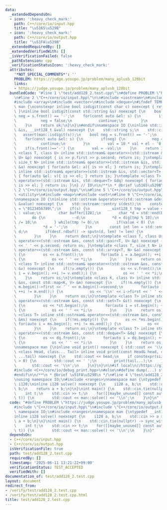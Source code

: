 ```yaml
---
data:
  _extendedDependsOn:
  - icon: ':heavy_check_mark:'
    path: C++/core/io/input.hpp
    title: "\u5165\u529B"
  - icon: ':heavy_check_mark:'
    path: C++/core/io/output.hpp
    title: "\u51FA\u529B"
  _extendedRequiredBy: []
  _extendedVerifiedWith: []
  _isVerificationFailed: false
  _pathExtension: cpp
  _verificationStatusIcon: ':heavy_check_mark:'
  attributes:
    '*NOT_SPECIAL_COMMENTS*': ''
    PROBLEM: https://judge.yosupo.jp/problem/many_aplusb_128bit
    links:
    - https://judge.yosupo.jp/problem/many_aplusb_128bit
  bundledCode: "#line 1 \"test/add128_2.test.cpp\"\n#define PROBLEM \"https://judge.yosupo.jp/problem/many_aplusb_128bit\"\
    \n#line 2 \"C++/core/io/input.hpp\"\n\n#include <iostream>\n#include <cassert>\n\
    #include <array>\n#include <vector>\n#include <deque>\n#ifndef TEMPLATE\nnamespace\
    \ man {\nconstexpr inline bool isdigit(const char c) noexcept { return std::isdigit(c);\
    \ }\ninline bool isdigit(const std::string &s) noexcept {\n    bool ok = true,\
    \ neg = s.front() == '-';\n    for(const auto &el: s) {\n        if(neg) {\n \
    \           neg = false;\n            continue;\n        }\n        ok &= isdigit(el);\n\
    \    }\n    return ok;\n}\n}\n#endif\nnamespace IO {\ninline std::istream& operator>>(std::istream\
    \ &is, __int128_t &val) noexcept {\n    std::string s;\n    std::cin >> s;\n \
    \   assert(man::isdigit(s));\n    bool neg = s.front() == '-';\n    val = 0;\n\
    \    for(const auto &el: s) {\n        if(neg) {\n            neg = false;\n \
    \           continue;\n        }\n        val = 10 * val + el - '0';\n    }\n\
    \    if(s.front()=='-') {\n        val = -val;\n    }\n    return is;\n}\ntemplate\
    \ <class T, class U> inline std::istream& operator>>(std::istream &is, std::pair<T,\
    \ U> &p) noexcept { is >> p.first >> p.second; return is; }\ntemplate <class T,\
    \ size_t N> inline std::istream& operator>>(std::istream &is, std::array<T, N>\
    \ &a) noexcept { for(auto &el: a){ is >> el; } return is; }\ntemplate <class T>\
    \ inline std::istream& operator>>(std::istream &is, std::vector<T> &v) noexcept\
    \ { for(auto &el: v){ is >> el; } return is; }\ntemplate <class T> inline std::istream&\
    \ operator>>(std::istream &is, std::deque<T> &dq) noexcept { for(auto &el: dq){\
    \ is >> el; } return is; }\n} // IO\n\n/**\n * @brief \u5165\u529B\n */\n#line\
    \ 2 \"C++/core/io/output.hpp\"\n\n#line 5 \"C++/core/io/output.hpp\"\n#include\
    \ <utility>\n#include <map>\n#include <set>\n#line 9 \"C++/core/io/output.hpp\"\
    \nnamespace IO {\ninline std::ostream &operator<<(std::ostream &dest, const __int128_t\
    \ &value) noexcept {\n    std::ostream::sentry s(dest);\n    constexpr char dig[]\
    \ = \"0123456789\";\n    if(s) {\n        __uint128_t tmp = value < 0 ? -value\
    \ : value;\n        char buffer[128];\n        char *d = std::end(buffer);\n \
    \       do {\n            --d;\n            *d = dig[tmp % 10];\n            tmp\
    \ /= 10;\n        } while(tmp != 0);\n        if(value < 0) {\n            --d;\n\
    \            *d = '-';\n        }\n        const int len = std::end(buffer) -\
    \ d;\n        if(dest.rdbuf() -> sputn(d, len) != len) {\n            dest.setstate(std::ios_base::badbit);\n\
    \        }\n    }\n    return dest;\n}\ntemplate <class T, class U> inline std::ostream&\
    \ operator<<(std::ostream &os, const std::pair<T, U> &p) noexcept { os << p.first\
    \ << ' ' << p.second; return os; }\ntemplate <class T, size_t N> inline std::ostream&\
    \ operator<<(std::ostream &os, const std::array<T, N> &a) noexcept {\n    if(!a.empty())\
    \ {\n        os << a.front();\n        for(auto i = a.begin(); ++i != a.end();)\
    \ {\n            os << ' ' << *i;\n        }\n    }\n    return os;\n}\ntemplate\
    \ <class T> inline std::ostream& operator<<(std::ostream &os, const std::vector<T>\
    \ &v) noexcept {\n    if(!v.empty()) {\n        os << v.front();\n        for(auto\
    \ i = v.begin(); ++i != v.end();) {\n            os << ' ' << *i;\n        }\n\
    \    }\n    return os;\n}\ntemplate <class K, class V> inline std::ostream& operator<<(std::ostream\
    \ &os, const std::map<K, V> &m) noexcept {\n    if(!m.empty()) {\n        os <<\
    \ m.begin()->first << ' ' << m.begin()->second;\n        for(auto i = m.begin();\
    \ ++i != m.end();) {\n            os << '\\n' << i->first << ' ' << i->second;\n\
    \        }\n    }\n    return os;\n}\ntemplate <class T> inline std::ostream&\
    \ operator<<(std::ostream &os, const std::set<T> &st) noexcept {\n    if(!st.empty())\
    \ {\n        os << *st.begin();\n        for(auto i = st.begin(); ++i != st.end();)\
    \ {\n            os << ' ' << *i;\n        }\n    }\n    return os;\n}\ntemplate\
    \ <class T> inline std::ostream& operator<<(std::ostream &os, const std::multiset<T>\
    \ &ms) noexcept {\n    if(!ms.empty()) {\n        os << *ms.begin();\n       \
    \ for(auto i = ms.begin(); ++i != ms.end();) {\n            os << ' ' << *i;\n\
    \        }\n    }\n    return os;\n}\ntemplate <class T> inline std::ostream&\
    \ operator<<(std::ostream &os, const std::deque<T> &dq) noexcept {\n    if(!dq.empty())\
    \ {\n        os << dq.front();\n        for(auto i = dq.begin(); ++i != dq.end();)\
    \ {\n            os << ' ' << *i;\n        }\n    }\n    return os;\n}\n} // IO\n\
    \nnamespace man {\ninline void print() noexcept { std::cout << '\\n'; }\ntemplate\
    \ <class Head, class... Tail> inline void print(const Head& head, const Tail&\
    \ ...tail) noexcept {\n    std::cout << head;\n    if constexpr(sizeof...(Tail)\
    \ > 0) {\n        std::cout << ' ';\n        print(tail...);\n    } else {\n \
    \       std::cout << '\\n';\n    }\n}\n}\n\n#if local\n//https://gist.github.com/naskya/1e5e5cd269cfe16a76988378a60e2ca3\n\
    #include <C++/core/io/debug_print.hpp>\n#else\n#define dump(...) static_cast<void>(0)\n\
    #endif\n\n/**\n * @brief \u51FA\u529B\n */\n#line 4 \"test/add128_2.test.cpp\"\
    \nusing namespace IO;\n#include <ranges>\nnamespace man {\ntypedef __int128_t\
    \ i128;\ninline i128 solve() noexcept {\n    i128 a, b;\n    std::cin >> a >>\
    \ b;\n    return a + b;\n}\n}\nint main() {\n    std::cin.tie(nullptr) -> sync_with_stdio(false);\n\
    \    int t;\n    std::cin >> t;\n    for([[maybe_unused]] const auto _: std::views::iota(0,\
    \ t)) {\n        std::cout << man::solve() << '\\n';\n    }\n}\n"
  code: "#define PROBLEM \"https://judge.yosupo.jp/problem/many_aplusb_128bit\"\n\
    #include \"C++/core/io/input.hpp\"\n#include \"C++/core/io/output.hpp\"\nusing\
    \ namespace IO;\n#include <ranges>\nnamespace man {\ntypedef __int128_t i128;\n\
    inline i128 solve() noexcept {\n    i128 a, b;\n    std::cin >> a >> b;\n    return\
    \ a + b;\n}\n}\nint main() {\n    std::cin.tie(nullptr) -> sync_with_stdio(false);\n\
    \    int t;\n    std::cin >> t;\n    for([[maybe_unused]] const auto _: std::views::iota(0,\
    \ t)) {\n        std::cout << man::solve() << '\\n';\n    }\n}"
  dependsOn:
  - C++/core/io/input.hpp
  - C++/core/io/output.hpp
  isVerificationFile: true
  path: test/add128_2.test.cpp
  requiredBy: []
  timestamp: '2025-06-11 13:21:22+09:00'
  verificationStatus: TEST_ACCEPTED
  verifiedWith: []
documentation_of: test/add128_2.test.cpp
layout: document
redirect_from:
- /verify/test/add128_2.test.cpp
- /verify/test/add128_2.test.cpp.html
title: test/add128_2.test.cpp
---
```

